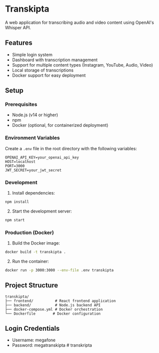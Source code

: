 # Transkipta

A web application for transcribing audio and video content using OpenAI's Whisper API.

## Features

- Simple login system
- Dashboard with transcription management
- Support for multiple content types (Instagram, YouTube, Audio, Video)
- Local storage of transcriptions
- Docker support for easy deployment

## Setup

### Prerequisites

- Node.js (v14 or higher)
- npm
- Docker (optional, for containerized deployment)

### Environment Variables

Create a `.env` file in the root directory with the following variables:

```env
OPENAI_API_KEY=your_openai_api_key
HOST=localhost
PORT=3000
JWT_SECRET=your_jwt_secret
```

### Development

1. Install dependencies:
```bash
npm install
```

2. Start the development server:
```bash
npm start
```

### Production (Docker)

1. Build the Docker image:
```bash
docker build -t transkipta .
```

2. Run the container:
```bash
docker run -p 3000:3000 --env-file .env transkipta
```

## Project Structure

```
transkipta/
├── frontend/          # React frontend application
├── backend/           # Node.js backend API
├── docker-compose.yml # Docker orchestration
└── Dockerfile        # Docker configuration
```

## Login Credentials

- Username: megafone
- Password: megatranskipta #   t r a n s k r i p t a  
 